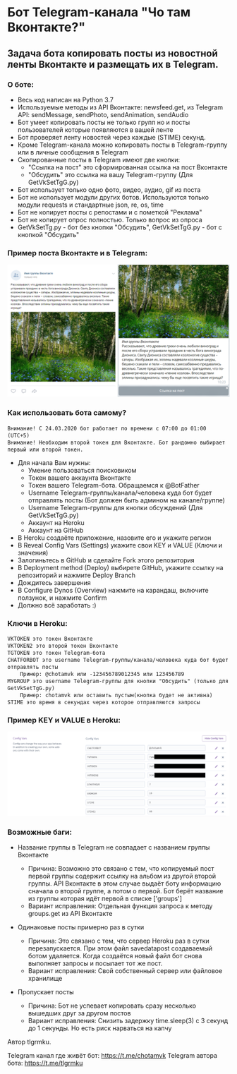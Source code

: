# Бот Telegram-канала "Чо там Вконтакте?"

## Задача бота копировать посты из новостной ленты Вконтакте и размещать их в Telegram.

### О боте:
 - Весь код написан на Python 3.7
 - Используемые методы из API Вконтакте: newsfeed.get, из Telegram API: sendMessage, sendPhoto, sendAnimation, sendAudio
 - Бот умеет копировать посты не только групп но и посты пользователей которые появляются в вашей ленте
 - Бот проверяет ленту новостей через каждые (STIME) секунд.
 - Кроме Telegram-канала можно копировать посты в Telegram-группу или в личные сообщения в Telegram
 - Скопированные посты в Telegram имеют две кнопки:
 	- "Ссылка на пост" это сформированная ссылка на пост Вконтакте
	- "Обсудить" это ссылка на вашу Telegram-группу (Для GetVkSetTgG.py)
 - Бот использует только одно фото, видео, аудио, gif из поста
 - Бот не использует модули других ботов. Используются только модули requests и стандартные json, re, os, time
 - Бот не копирует посты с репостами и с пометкой "Реклама"
 - Бот не копирует опрос полностью. Только вопрос из опроса
 - GetVkSetTg.py - бот без кнопки "Обсудить", GetVkSetTgG.py - бот с кнопкой "Обсудить"
 
### Пример поста Вконтакте и в Telegram:
![Пример поста Вконтакте и в Telegram](https://github.com/tlgrmku/chotamvk/raw/master/Image.PNG)

### Как использовать бота самому?
	Внимание! С 24.03.2020 бот работает по времени c 07:00 до 01:00 (UTC+5)
	Внимание! Необходим второй токен для Вконтакте. Бот рандомно выбирает первый или второй токен.
 - Для начала Вам нужны:
	- Умение пользоваться поисковиком
	- Токен вашего аккаунта Вконтакте
	- Токен вашего Telegram-бота. Обращаемся к @BotFather
	- Username Telegram-группы/канала/человека куда бот будет отправлять посты (Бот должен быть админом на канале/группе)
	- Username Telegram-группы для кнопки обсуждений (Для GetVkSetTgG.py)
	- Аккаунт на Heroku
	- Аккаунт на GitHub
 - В Heroku создаёте приложение, назовите его и укажите регион
 - В Reveal Config Vars (Settings) укажите свои KEY и VALUE (Ключи и значения)
 - Залогиньтесь в GitHub и сделайте Fork этого репозитория
 - В Deployment method (Deploy) выбирете GitHub, укажите ссылку на репозиторий и нажмите Deploy Branch
 - Дождитесь завершения
 - В Configure Dynos (Overview) нажмите на карандаш, включите ползунок, и нажмите Confirm
 - Должно всё заработать :)
 
### Ключи в Heroku:
	VKTOKEN это токен Вконтакте
	VKTOKEN2 это второй токен Вконтакте
	TGTOKEN это токен Telegram-бота
	CHATFORBOT это username Telegram-группы/канала/человека куда бот будет отправлять посты
		Пример: @chotamvk или -123456789012345 или 123456789
	MYGROUP это username Telegram-группы для кнопки "Обсудить" (только для GetVkSetTgG.py)
		Пример: chotamvk или оставить пустым(кнопка будет не активна)
	STIME это время в секундах через которое отправляются запросы
	
### Пример KEY и VALUE в Heroku:
![Пример KEY и VALUE](https://github.com/tlgrmku/chotamvk/raw/master/Image2.png)

### Возможные баги:
 - Название группы в Telegram не совпадает с названием группы Вконтакте
	- Причина: Возможно это связано с тем, что копируемый пост первой группы содержит ссылку на альбом из другой второй группы. API Вконтакте в этом случае выдаёт боту информацию сначала о второй группе, а потом о первой. Бот берёт название из группы которая идёт первой в списке ['groups']
	- Вариант исправления: Отдельная функция запроса к методу groups.get из API Вконтакте

 - Одинаковые посты примерно раз в сутки
	- Причина: Это связано с тем, что сервер Heroku раз в сутки перезапускается. При этом файл savedatapost создаваемый ботом удаляется. Когда создаётся новый файл бот снова выполняет запросы и посылает тот же пост.
	- Вариант исправления: Свой собственный сервер или файловое хранилище
	
 - Пропускает посты
	- Причина: Бот не успевает копировать сразу несколько вышедших друг за другом постов
	- Вариант исправления: Снизить задержку time.sleep(3) с 3 секунд до 1 секунды. Но есть риск нарваться на капчу


Автор tlgrmku.

Telegram канал где живёт бот: https://t.me/chotamvk
Telegram автора бота: https://t.me/tlgrmku
